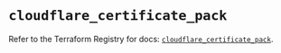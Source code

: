 # `cloudflare_certificate_pack`

Refer to the Terraform Registry for docs: [`cloudflare_certificate_pack`](https://registry.terraform.io/providers/cloudflare/cloudflare/5.8.2/docs/resources/certificate_pack).
